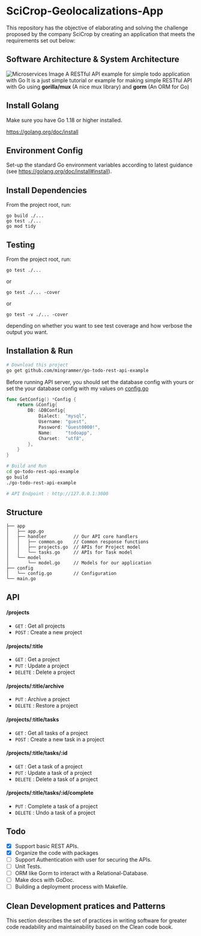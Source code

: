# SciCrop-Geolocalizations-App
This repository has the objective of elaborating and solving the challenge proposed by the company SciCrop by creating an application that meets the requirements set out below:

## Software Architecture & System Architecture
![Microservices Image](https://user-images.githubusercontent.com/75400361/169652789-c16708cb-dd6e-4abb-b030-1d6dc566ace9.png)
A RESTful API example for simple todo application with Go
It is a just simple tutorial or example for making simple RESTful API with Go using **gorilla/mux** (A nice mux library) and **gorm** (An ORM for Go)

## Install Golang
Make sure you have Go 1.18 or higher installed.

https://golang.org/doc/install

## Environment Config

Set-up the standard Go environment variables according to latest guidance (see https://golang.org/doc/install#install).

## Install Dependencies

From the project root, run:
```
go build ./...
go test ./...
go mod tidy
```

## Testing
From the project root, run:
```
go test ./...
```
or
```
go test ./... -cover
```
or
```
go test -v ./... -cover
```
depending on whether you want to see test coverage and how verbose the output you want.


## Installation & Run
```bash
# Download this project
go get github.com/mingrammer/go-todo-rest-api-example
```

Before running API server, you should set the database config with yours or set the your database config with my values on [config.go](https://github.com/mingrammer/go-todo-rest-api-example/blob/master/config/config.go)
```go
func GetConfig() *Config {
	return &Config{
		DB: &DBConfig{
			Dialect:  "mysql",
			Username: "guest",
			Password: "Guest0000!",
			Name:     "todoapp",
			Charset:  "utf8",
		},
	}
}
```

```bash
# Build and Run
cd go-todo-rest-api-example
go build
./go-todo-rest-api-example

# API Endpoint : http://127.0.0.1:3000
```

## Structure
```
├── app
│   ├── app.go
│   ├── handler          // Our API core handlers
│   │   ├── common.go    // Common response functions
│   │   ├── projects.go  // APIs for Project model
│   │   └── tasks.go     // APIs for Task model
│   └── model
│       └── model.go     // Models for our application
├── config
│   └── config.go        // Configuration
└── main.go
```

## API

#### /projects
* `GET` : Get all projects
* `POST` : Create a new project

#### /projects/:title
* `GET` : Get a project
* `PUT` : Update a project
* `DELETE` : Delete a project

#### /projects/:title/archive
* `PUT` : Archive a project
* `DELETE` : Restore a project 

#### /projects/:title/tasks
* `GET` : Get all tasks of a project
* `POST` : Create a new task in a project

#### /projects/:title/tasks/:id
* `GET` : Get a task of a project
* `PUT` : Update a task of a project
* `DELETE` : Delete a task of a project

#### /projects/:title/tasks/:id/complete
* `PUT` : Complete a task of a project
* `DELETE` : Undo a task of a project

## Todo

- [x] Support basic REST APIs.
- [x] Organize the code with packages
- [ ] Support Authentication with user for securing the APIs.
- [ ] Unit Tests.
- [ ] ORM like Gorm to interact with a Relational-Database.
- [ ] Make docs with GoDoc.
- [ ] Building a deployment process with Makefile.

## Clean Development pratices and Patterns
This section describes the set of practices in writing software for greater code readability and maintainability based on the Clean code book.
